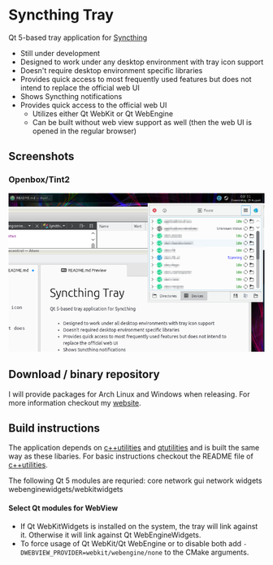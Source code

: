# Syncthing Tray

Qt 5-based tray application for [Syncthing](https://github.com/syncthing/syncthing)

* Still under development
* Designed to work under any desktop environment with tray icon support
* Doesn't require desktop environment specific libraries
* Provides quick access to most frequently used features but does not intend to replace the official web UI
* Shows Syncthing notifications
* Provides quick access to the official web UI
  * Utilizes either Qt WebKit or Qt WebEngine
  * Can be built without web view support as well (then the web UI is opened in the regular browser)

## Screenshots
### Openbox/Tint2
![Openbox/Tint2](/resources/screenshots/1.png?raw=true "Under Openbox with Tint2")

## Download / binary repository
I will provide packages for Arch Linux and Windows when releasing. For more information checkout my
[website](http://martchus.no-ip.biz/website/page.php?name=programming).

## Build instructions
The application depends on [c++utilities](https://github.com/Martchus/cpp-utilities) and [qtutilities](https://github.com/Martchus/qtutilities) and is built the same way as these libaries. For basic instructions checkout the README file of [c++utilities](https://github.com/Martchus/cpp-utilities).

The following Qt 5 modules are requried: core network gui network widgets webenginewidgets/webkitwidgets

#### Select Qt modules for WebView
* If Qt WebKitWidgets is installed on the system, the tray will link against it. Otherwise it will link against Qt WebEngineWidgets.
* To force usage of Qt WebKit/Qt WebEngine or to disable both add `-DWEBVIEW_PROVIDER=webkit/webengine/none` to the CMake arguments.
